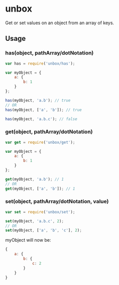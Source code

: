 # unbox

Get or set values on an object from an array of keys.

## Usage

### has(object, pathArray/dotNotation)

```javascript
var has = require('unbox/has');

var myObject = {
    a: {
        b: 1
    }
};

has(myObject, 'a.b'); // true
// OR
has(myObject, ['a', 'b']); // true

has(myObject, 'a.b.c'); // false
```

### get(object, pathArray/dotNotation)

```javascript
var get = require('unbox/get');

var myObject = {
    a: {
        b: 1
    }
};

get(myObject, 'a.b'); // 1
// OR
get(myObject, ['a', 'b']); // 1
```


### set(object, pathArray/dotNotation, value)

```javascript
var set = require('unbox/set');

set(myObject, 'a.b.c', 2);
// OR
set(myObject, ['a', 'b', 'c'], 2);
```

myObject will now be:

```javascript
{
    a: {
        b: {
            c: 2
        }
    }
}

```
